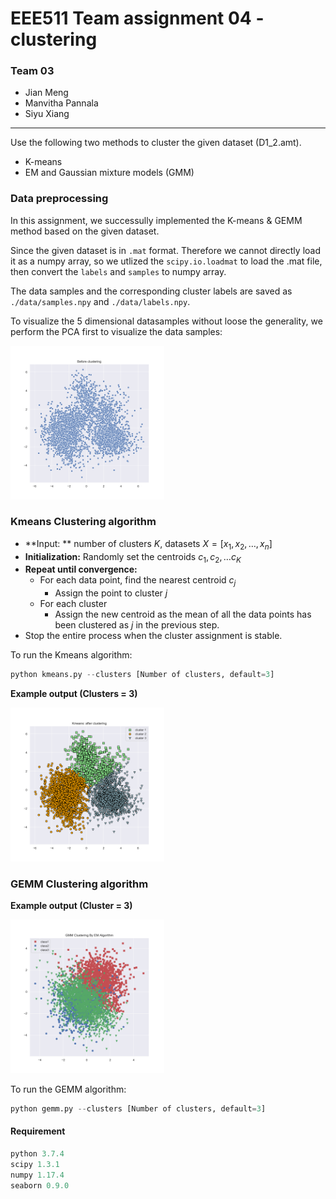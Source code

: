 # EEE511 Team assignment 04 - clustering

### Team 03

- Jian Meng
- Manvitha Pannala
- Siyu Xiang

------

Use the following two methods to cluster the given dataset (D1_2.amt).

- K-means
- EM and Gaussian mixture models (GMM)

### Data preprocessing

In this assignment, we successully implemented the K-means & GEMM method based on the given dataset. 

Since the given dataset is in `.mat` format. Therefore we cannot directly load it as a numpy array, so we utlized the `scipy.io.loadmat` to load the .mat file, then convert the `labels` and `samples` to numpy array.

The data samples and the corresponding cluster labels are saved as `./data/samples.npy` and `./data/labels.npy`. 

To visualize the 5 dimensional datasamples without loose the generality, we perform the PCA first to visualize the data samples: 

<img src="./figs/pca_process.png" alt="pca_process" style="zoom:24%;" />

### Kmeans Clustering algorithm

- **Input: ** number of clusters $K$, datasets $X = [x_1, x_2, \dots, x_n]$  
- **Initialization:** Randomly set the centroids $c_1, c_2, \dots c_K$
- **Repeat until convergence:**
  - For each data point, find the nearest centroid $c_j$ 
    - Assign the point to cluster $j$
  - For each cluster 
    - Assign the new centroid as the mean of all the data points has been clustered as $j$ in the previous step. 
- Stop the entire process when the cluster assignment is stable. 

To run the Kmeans algorithm: 

```python
python kmeans.py --clusters [Number of clusters, default=3] 
```

**Example output (Clusters = 3)**

<img src="./figs/kmeans_cluster_3.png" alt="kmeans_cluster_3" style="zoom:24%;" />



### GEMM Clustering algorithm

**Example output (Cluster = 3)**

<img src="./figs/gemm_cluster_3.png" alt="gemm_cluster_3" style="zoom:24%;" />

To run the GEMM algorithm:

```python
python gemm.py --clusters [Number of clusters, default=3] 
```



#### Requirement

```python
python 3.7.4
scipy 1.3.1
numpy 1.17.4
seaborn 0.9.0
```

